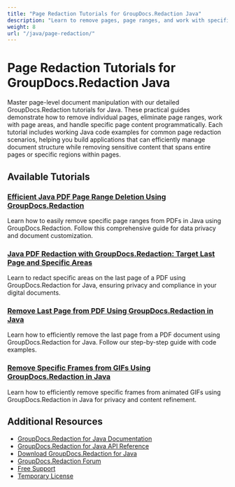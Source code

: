 ```yaml
---
title: "Page Redaction Tutorials for GroupDocs.Redaction Java"
description: "Learn to remove pages, page ranges, and work with specific page content using GroupDocs.Redaction for Java."
weight: 8
url: "/java/page-redaction/"
---
```

# Page Redaction Tutorials for GroupDocs.Redaction Java

Master page-level document manipulation with our detailed GroupDocs.Redaction tutorials for Java. These practical guides demonstrate how to remove individual pages, eliminate page ranges, work with page areas, and handle specific page content programmatically. Each tutorial includes working Java code examples for common page redaction scenarios, helping you build applications that can efficiently manage document structure while removing sensitive content that spans entire pages or specific regions within pages.

## Available Tutorials

### [Efficient Java PDF Page Range Deletion Using GroupDocs.Redaction](./java-pdf-page-range-deletion-groupdocs-redaction/)
Learn how to easily remove specific page ranges from PDFs in Java using GroupDocs.Redaction. Follow this comprehensive guide for data privacy and document customization.

### [Java PDF Redaction with GroupDocs.Redaction&#58; Target Last Page and Specific Areas](./java-pdf-redaction-groupdocs-last-page-focus/)
Learn to redact specific areas on the last page of a PDF using GroupDocs.Redaction for Java, ensuring privacy and compliance in your digital documents.

### [Remove Last Page from PDF Using GroupDocs.Redaction in Java](./remove-last-page-pdf-groupdocs-redaction-java/)
Learn how to efficiently remove the last page from a PDF document using GroupDocs.Redaction for Java. Follow our step-by-step guide with code examples.

### [Remove Specific Frames from GIFs Using GroupDocs.Redaction in Java](./remove-specific-gif-pages-groupdocs-java/)
Learn how to efficiently remove specific frames from animated GIFs using GroupDocs.Redaction in Java for privacy and content refinement.

## Additional Resources

- [GroupDocs.Redaction for Java Documentation](https://docs.groupdocs.com/redaction/java/)
- [GroupDocs.Redaction for Java API Reference](https://reference.groupdocs.com/redaction/java/)
- [Download GroupDocs.Redaction for Java](https://releases.groupdocs.com/redaction/java/)
- [GroupDocs.Redaction Forum](https://forum.groupdocs.com/c/redaction/33)
- [Free Support](https://forum.groupdocs.com/)
- [Temporary License](https://purchase.groupdocs.com/temporary-license/)

